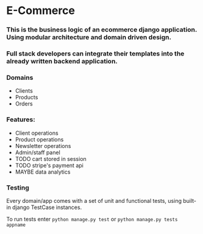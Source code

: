 # E-Commerce

### This is the business logic of an ecommerce django application. Using modular architecture and domain driven design.
### Full stack developers can integrate their templates into the already written backend application.

### Domains
- Clients
- Products
- Orders

### Features:
- Client operations
- Product operations
- Newsletter operations
- Admin/staff panel
- TODO cart stored in session
- TODO stripe's payment api
- MAYBE data analytics

### Testing
Every domain/app comes with a set of unit and functional tests, using built-in django TestCase instances.

To run tests enter `python manage.py test` or `python manage.py tests appname`